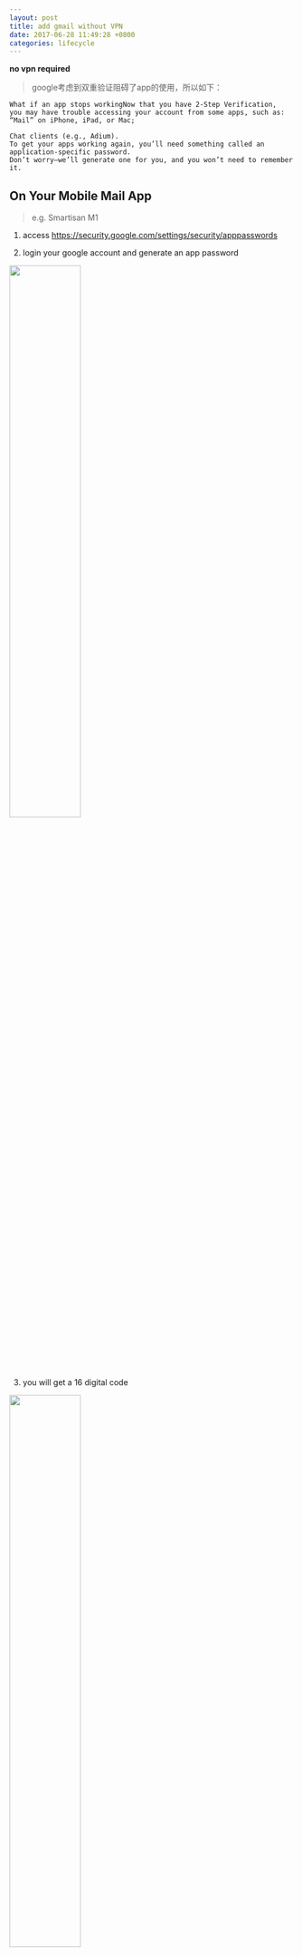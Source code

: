 ```yaml
---
layout: post
title: add gmail without VPN
date: 2017-06-28 11:49:28 +0800
categories: lifecycle
---
```

**no vpn required**
> google考虑到双重验证阻碍了app的使用，所以如下：

```
What if an app stops workingNow that you have 2-Step Verification, 
you may have trouble accessing your account from some apps, such as:
“Mail” on iPhone, iPad, or Mac;

Chat clients (e.g., Adium).
To get your apps working again, you’ll need something called an application-specific password. 
Don’t worry—we’ll generate one for you, and you won’t need to remember it.
```

## On Your Mobile Mail App
> e.g. Smartisan M1

1) access https://security.google.com/settings/security/apppasswords

2) login your google account and generate an app password

<img src="{{ site.url }}/assets/add_gmail_1.jpg" style="width:50%;"/>

3) you will get a 16 digital code

<img src="{{ site.url }}/assets/add_gmail_2.jpg" style="width:50%;"/>

4) use the 16 digital code as password when you configure your mail app on you smart phone

<img src="{{ site.url }}/assets/add_gmail_3.jpg" style="width:50%;"/>

> Thanks to 自在才 @ http://bbs.smartisan.com/forum.php?mod=viewthread&tid=65676&highlight=gmail

## On Your Desktop
> e.g. ThunderBird on Linux

1. generate a app password exactly same as what we do on your mobile.
2. ‘File' -> 'New' -> 'Exsiting Mail Account'
3. **important**: change 'Authentication method' to 'Normal password' (which is 'OAuth2' by default)
